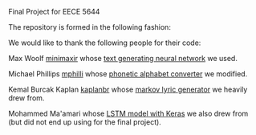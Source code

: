 Final Project for EECE 5644

The repository is formed in the following fashion:


We would like to thank the following people for their code:

Max Woolf [minimaxir](https://github.com/minimaxir) whose [text generating neural network](https://github.com/minimaxir/textgenrn) we used.

Michael Phillips [mphilli](https://github.com/mphilli) whose [phonetic alphabet converter](https://github.com/mphilli/English-to-IPA) we modified.

Kemal Burcak Kaplan [kaplanbr](https://github.com/kaplanbr) whose [markov lyric generator](https://github.com/kaplanbr/Serdar-Ortac-Lyrics-Generator) we heavily drew from.

Mohammed Ma'amari whose [LSTM model with Keras](https://towardsdatascience.com/@mamarih1) we also drew from (but did not end up using for the final project).
